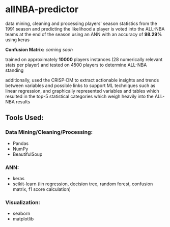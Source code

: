# allNBA-predictor
data mining, cleaning and processing players' season statistics from the 1991 season and predicting the likelihood a player is voted into the ALL-NBA teams at the end of the season using an ANN with an accuracy of <b> 98.29% </b> using keras

<b>Confusion Matrix:</b> *coming soon*

trained on approximately <b> 10000 </b> players instances (28 numerically relevant stats per player) and tested on 4500 players to determine ALL-NBA standing

additionally, used the CRISP-DM to extract actionable insights and trends between variables and possible links to support ML techniques such as linear regression, and graphically represented variables and tables which resulted in the top-5 statistical categories which weigh heavily into the ALL-NBA results

## Tools Used:

### Data Mining/Cleaning/Processing:
- Pandas
- NumPy
- BeautifulSoup

### ANN:
- keras
- scikit-learn (lin regression, decision tree, random forest, confusion matrix, f1 score calculation)

### Visualization:
- seaborn
- matplotlib

